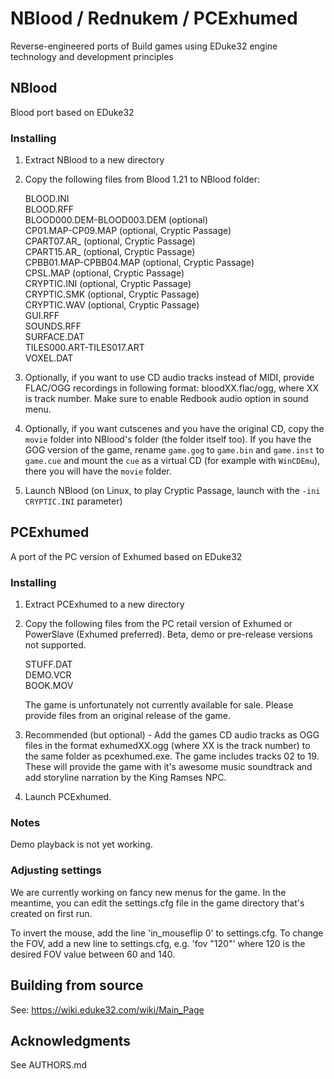 # NBlood / Rednukem / PCExhumed
Reverse-engineered ports of Build games using EDuke32 engine technology and development principles

## NBlood
Blood port based on EDuke32

### Installing
1. Extract NBlood to a new directory
2. Copy the following files from Blood 1.21 to NBlood folder:

   BLOOD.INI  
   BLOOD.RFF  
   BLOOD000.DEM-BLOOD003.DEM (optional)  
   CP01.MAP-CP09.MAP (optional, Cryptic Passage)  
   CPART07.AR_ (optional, Cryptic Passage)  
   CPART15.AR_ (optional, Cryptic Passage)  
   CPBB01.MAP-CPBB04.MAP (optional, Cryptic Passage)  
   CPSL.MAP (optional, Cryptic Passage)  
   CRYPTIC.INI (optional, Cryptic Passage)  
   CRYPTIC.SMK (optional, Cryptic Passage)  
   CRYPTIC.WAV (optional, Cryptic Passage)  
   GUI.RFF  
   SOUNDS.RFF  
   SURFACE.DAT  
   TILES000.ART-TILES017.ART  
   VOXEL.DAT  

3. Optionally, if you want to use CD audio tracks instead of MIDI, provide FLAC/OGG recordings in following format: bloodXX.flac/ogg, where XX is track number. Make sure to enable Redbook audio option in sound menu.
4. Optionally, if you want cutscenes and you have the original CD, copy the `movie` folder into NBlood's folder (the folder itself too). If you have the GOG version of the game, rename `game.gog` to `game.bin` and `game.inst` to `game.cue` and mount the `cue` as a virtual CD (for example with `WinCDEmu`), there you will have the `movie` folder.
5. Launch NBlood (on Linux, to play Cryptic Passage, launch with the `-ini CRYPTIC.INI` parameter)

## PCExhumed
A port of the PC version of Exhumed based on EDuke32

### Installing
1. Extract PCExhumed to a new directory
2. Copy the following files from the PC retail version of Exhumed or PowerSlave (Exhumed preferred). Beta, demo or pre-release versions not supported.

   STUFF.DAT  
   DEMO.VCR  
   BOOK.MOV  

   The game is unfortunately not currently available for sale. Please provide files from an original release of the game.

3. Recommended (but optional) - Add the games CD audio tracks as OGG files in the format exhumedXX.ogg (where XX is the track number) to the same folder as
   pcexhumed.exe. The game includes tracks 02 to 19.
   These will provide the game with it's awesome music soundtrack and add storyline narration by the King Ramses NPC.

4. Launch PCExhumed.

### Notes
Demo playback is not yet working.

### Adjusting settings
We are currently working on fancy new menus for the game. In the meantime, you can edit the settings.cfg file in the game directory that's created on first run.

To invert the mouse, add the line 'in_mouseflip 0' to settings.cfg.
To change the FOV, add a new line to settings.cfg, e.g. 'fov "120"' where 120 is the desired FOV value between 60 and 140.

## Building from source
See: https://wiki.eduke32.com/wiki/Main_Page

## Acknowledgments
  See AUTHORS.md
